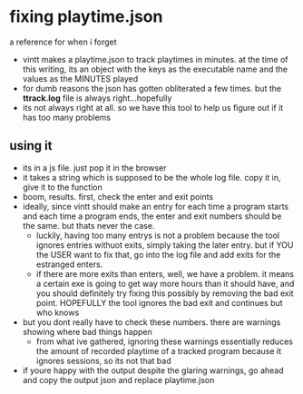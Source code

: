 # fixing playtime.json
a reference for when i forget

- vintt makes a playtime.json to track playtimes in minutes. at the time of this writing, its an object with the keys as the executable name and the values as the MINUTES played
- for dumb reasons the json has gotten obliterated a few times. but the **ttrack.log** file is always right...hopefully
- its not always right at all. so we have this tool to help us figure out if it has too many problems

## using it
- its in a js file. just pop it in the browser
- it takes a string which is supposed to be the whole log file. copy it in, give it to the function
- boom, results. first, check the enter and exit points
- ideally, since vintt should make an entry for each time a program starts and each time a program ends, the enter and exit numbers should be the same. but thats never the case.
    - luckily, having too many entrys is not a problem because the tool ignores entries withuot exits, simply taking the later entry. but if YOU the USER want to fix that, go into the log file and add exits for the estranged enters.
    - if there are more exits than enters, well, we have a problem. it means a certain exe is going to get way more hours than it should have, and you should definitely try fixing this possibly by removing the bad exit point. HOPEFULLY the tool ignores the bad exit and continues but who knows
- but you dont really have to check these numbers. there are warnings showing where bad things happen
    - from what ive gathered, ignoring these warnings essentially reduces the amount of recorded playtime of a tracked program because it ignores sessions, so its not that bad
- if youre happy with the output despite the glaring warnings, go ahead and copy the output json and replace playtime.json